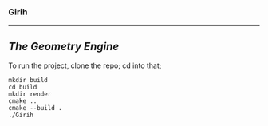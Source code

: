 ### Girih
---
***The Geometry Engine***
---

To run the project,
clone the repo; cd into that;

```
mkdir build
cd build
mkdir render
cmake ..
cmake --build .
./Girih
```

